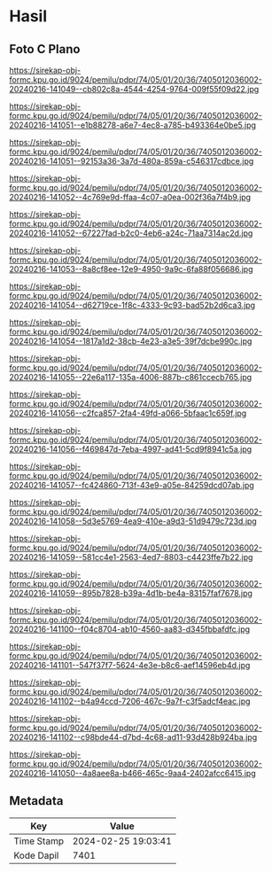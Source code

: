 # Hasil

## Foto C Plano

https://sirekap-obj-formc.kpu.go.id/9024/pemilu/pdpr/74/05/01/20/36/7405012036002-20240216-141049--cb802c8a-4544-4254-9764-009f55f09d22.jpg

https://sirekap-obj-formc.kpu.go.id/9024/pemilu/pdpr/74/05/01/20/36/7405012036002-20240216-141051--e1b88278-a6e7-4ec8-a785-b493364e0be5.jpg

https://sirekap-obj-formc.kpu.go.id/9024/pemilu/pdpr/74/05/01/20/36/7405012036002-20240216-141051--92153a36-3a7d-480a-859a-c546317cdbce.jpg

https://sirekap-obj-formc.kpu.go.id/9024/pemilu/pdpr/74/05/01/20/36/7405012036002-20240216-141052--4c769e9d-ffaa-4c07-a0ea-002f36a7f4b9.jpg

https://sirekap-obj-formc.kpu.go.id/9024/pemilu/pdpr/74/05/01/20/36/7405012036002-20240216-141052--67227fad-b2c0-4eb6-a24c-71aa7314ac2d.jpg

https://sirekap-obj-formc.kpu.go.id/9024/pemilu/pdpr/74/05/01/20/36/7405012036002-20240216-141053--8a8cf8ee-12e9-4950-9a9c-6fa88f056686.jpg

https://sirekap-obj-formc.kpu.go.id/9024/pemilu/pdpr/74/05/01/20/36/7405012036002-20240216-141054--d62719ce-1f8c-4333-9c93-bad52b2d6ca3.jpg

https://sirekap-obj-formc.kpu.go.id/9024/pemilu/pdpr/74/05/01/20/36/7405012036002-20240216-141054--1817a1d2-38cb-4e23-a3e5-39f7dcbe990c.jpg

https://sirekap-obj-formc.kpu.go.id/9024/pemilu/pdpr/74/05/01/20/36/7405012036002-20240216-141055--22e6a117-135a-4006-887b-c861ccecb765.jpg

https://sirekap-obj-formc.kpu.go.id/9024/pemilu/pdpr/74/05/01/20/36/7405012036002-20240216-141056--c2fca857-2fa4-49fd-a066-5bfaac1c659f.jpg

https://sirekap-obj-formc.kpu.go.id/9024/pemilu/pdpr/74/05/01/20/36/7405012036002-20240216-141056--f469847d-7eba-4997-ad41-5cd9f8941c5a.jpg

https://sirekap-obj-formc.kpu.go.id/9024/pemilu/pdpr/74/05/01/20/36/7405012036002-20240216-141057--fc424860-713f-43e9-a05e-84259dcd07ab.jpg

https://sirekap-obj-formc.kpu.go.id/9024/pemilu/pdpr/74/05/01/20/36/7405012036002-20240216-141058--5d3e5769-4ea9-410e-a9d3-51d9479c723d.jpg

https://sirekap-obj-formc.kpu.go.id/9024/pemilu/pdpr/74/05/01/20/36/7405012036002-20240216-141059--581cc4e1-2563-4ed7-8803-c4423ffe7b22.jpg

https://sirekap-obj-formc.kpu.go.id/9024/pemilu/pdpr/74/05/01/20/36/7405012036002-20240216-141059--895b7828-b39a-4d1b-be4a-83157faf7678.jpg

https://sirekap-obj-formc.kpu.go.id/9024/pemilu/pdpr/74/05/01/20/36/7405012036002-20240216-141100--f04c8704-ab10-4560-aa83-d345fbbafdfc.jpg

https://sirekap-obj-formc.kpu.go.id/9024/pemilu/pdpr/74/05/01/20/36/7405012036002-20240216-141101--547f37f7-5624-4e3e-b8c6-aef14596eb4d.jpg

https://sirekap-obj-formc.kpu.go.id/9024/pemilu/pdpr/74/05/01/20/36/7405012036002-20240216-141102--b4a94ccd-7206-467c-9a7f-c3f5adcf4eac.jpg

https://sirekap-obj-formc.kpu.go.id/9024/pemilu/pdpr/74/05/01/20/36/7405012036002-20240216-141102--c98bde44-d7bd-4c68-ad11-93d428b924ba.jpg

https://sirekap-obj-formc.kpu.go.id/9024/pemilu/pdpr/74/05/01/20/36/7405012036002-20240216-141050--4a8aee8a-b466-465c-9aa4-2402afcc6415.jpg


## Metadata

| Key        | Value               |
| ---------- | ------------------- |
| Time Stamp | 2024-02-25 19:03:41 |
| Kode Dapil | 7401                |



